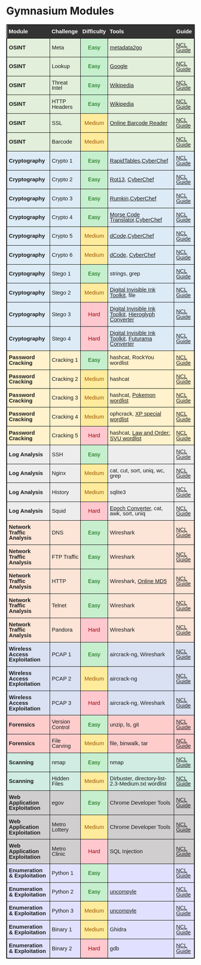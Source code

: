 # Gymnasium Modules

<style type="text/css">
    @import url(https://fonts.googleapis.com/css2?family=Assistant:wght@400;500;600;700&display=swap);
    pre{display:inline-block;margin:unset}
    .center{text-align:center}
    .bold{font-weight:700}
    /*.modules b{font-weight:500}*/
    .modules{border-color:#000;border-style:solid;border-width:1px;border-collapse:collapse;border-spacing:0;font-size:.92rem;text-align:left;vertical-align:center;font-family:Assistant,sans-serif;line-height:1}
    .modules td{border-color:#000;border-style:solid;border-width:1px;overflow:hidden;padding:10px 5px;word-break:normal;vertical-align:center}
    .modules th{overflow:hidden;padding:10px 5px;word-break:normal;color:#fff}
    .modules .header{background-color:#333;font-weight:700}
    .modules .webapp{background-color:#d0cece}
    .modules .wireless{background-color:#d9e1f2}
    .modules .crypto{background-color:#ddebf7}
    .modules .enumeration{background-color:#e1e1ff}
    .modules .osint{background-color:#e2efda}
    .modules .log{background-color:#ededed}
    .modules .forensics{background-color:#fcc}
    .modules .network{background-color:#fce4d6}
    .modules .password{background-color:#fff2cc}
    .modules .scanning{background-color:#D0ECE3}
    .modules .easy{background-color:#c6efce;color:#006100;text-align:center;font-weight:500}
    .modules .medium{background-color:#ffeb9c;color:#9c5700;text-align:center;font-weight:500}
    .modules .hard{background-color:#ffc7ce;color:#9c0006;text-align:center;font-weight:500}
</style>
<table class="modules">
    <thead>
        <tr>
            <th class="header">Module</th>
            <th class="header">Challenge</th>
            <th class="header center">Difficulty</th>
            <th class="header">Tools</th>
            <th class="header center">Guide</th>
        </tr>
    </thead>
    <tbody>
        <tr>
            <td class="osint bold"><span>OSINT</span></td>
            <td class="osint"><span>Meta</span></td>
            <td class="easy"><span>Easy</span></td>
            <td class="osint"><a href="http://metadata2go.com/" target="_blank" rel="noopener noreferrer">metadata2go</a></td>
            <td class="osint"><a href="https://trove.cyberskyline.com/fccca3812b1a47528f8ab55e1dd7b894" target="_blank" rel="noopener noreferrer">NCL Guide</a></td>
        </tr>
        <tr>
            <td class="osint bold"><span>OSINT</span></td>
            <td class="osint"><span>Lookup</span></td>
            <td class="easy"><span>Easy</span></td>
            <td class="osint"><a href="https://www.google.com/" target="_blank" rel="noopener noreferrer">Google</a></td>
            <td class="osint"><a href="https://trove.cyberskyline.com/beb4674c3c12483bbb9423711690764d" target="_blank" rel="noopener noreferrer">NCL Guide</a></td>
        </tr>
        <tr>
            <td class="osint bold"><span>OSINT</span></td>
            <td class="osint"><span>Threat Intel</span></td>
            <td class="easy"><span>Easy</span></td>
            <td class="osint"><a href="https://www.wikipedia.org/" target="_blank" rel="noopener noreferrer">Wikipedia</a></td>
            <td class="osint"><a href="https://trove.cyberskyline.com/9ed371a52eed4a81a05df34587074326" target="_blank" rel="noopener noreferrer">NCL Guide</a></td>
        </tr>
        <tr>
            <td class="osint bold"><span>OSINT</span></td>
            <td class="osint"><span>HTTP Headers</span></td>
            <td class="easy"><span>Easy</span></td>
            <td class="osint"><a href="https://www.wikipedia.org/" target="_blank" rel="noopener noreferrer">Wikipedia</a></td>
            <td class="osint"><a href="https://trove.cyberskyline.com/0d6e926b2e5b402bacdd6b62cb48e342" target="_blank" rel="noopener noreferrer">NCL Guide</a></td>
        </tr>
        <tr>
            <td class="osint bold"><span>OSINT</span></td>
            <td class="osint"><span>SSL</span></td>
            <td class="medium"><span>Medium</span></td>
            <td class="osint"><a href="https://online-barcode-reader.inliteresearch.com/" target="_blank" rel="noopener noreferrer">Online Barcode Reader</a></td>
            <td class="osint"><a href="https://trove.cyberskyline.com/8835d44ab9914ab98e25c6b2b5999abf" target="_blank" rel="noopener noreferrer">NCL Guide</a></td>
        </tr>
        <tr>
            <td class="osint bold"><span>OSINT</span></td>
            <td class="osint"><span>Barcode</span></td>
            <td class="medium"><span>Medium</span></td>
            <td class="osint"></td>
            <td class="osint"><a href="https://trove.cyberskyline.com/d695b934ae954d30b237eb4e1d81a946" target="_blank" rel="noopener noreferrer">NCL Guide</a></td>
        </tr>
        <tr>
            <td class="crypto bold"><span>Cryptography</span></td>
            <td class="crypto"><span>Crypto 1</span></td>
            <td class="easy"><span>Easy</span></td>
            <td class="crypto"><a href="https://www.rapidtables.com/convert/number/hex-to-ascii.html" target="_blank" rel="noopener noreferrer">RapidTables</a>,<a href="https://cyberchef.cyberskyline.com/#recipe=From_Hex('Auto'),%20https://www.base64decode.org/,%20https://www.binaryhexconverter.com/binary-to-ascii-text-converter" target="_blank" rel="noopener noreferrer">CyberChef</a></td>
            <td class="crypto"><a href="https://trove.cyberskyline.com/8964d7b06a234684abffade642838140" target="_blank" rel="noopener noreferrer">NCL Guide</a></td>
        </tr>
        <tr>
            <td class="crypto bold"><span>Cryptography</span></td>
            <td class="crypto"><span>Crypto 2</span></td>
            <td class="easy"><span>Easy</span></td>
            <td class="crypto"><a href="https://rot13.com/" target="_blank" rel="noopener noreferrer">Rot13</a>, <a href="https://cyberchef.cyberskyline.com/#recipe=ROT13(true,true,false,13)" target="_blank" rel="noopener noreferrer">CyberChef</a></td>
            <td class="crypto"><a href="https://trove.cyberskyline.com/645f2b9059b04943bfa2c28b02667df5" target="_blank" rel="noopener noreferrer">NCL Guide</a></td>
        </tr>
        <tr>
            <td class="crypto bold"><span>Cryptography</span></td>
            <td class="crypto"><span>Crypto 3</span></td>
            <td class="easy"><span>Easy</span></td>
            <td class="crypto"><a href="https://rumkin.com/tools/cipher/atbash/" target="_blank" rel="noopener noreferrer">Rumkin</a>,<a href="https://cyberchef.cyberskyline.com/#recipe=Atbash_Cipher()" target="_blank" rel="noopener noreferrer">CyberChef</a></td>
            <td class="crypto"><a href="https://trove.cyberskyline.com/7fa9781f241c4be49bf0cca9eadc2409" target="_blank" rel="noopener noreferrer">NCL Guide</a></td>
        </tr>
        <tr>
            <td class="crypto bold"><span>Cryptography</span></td>
            <td class="crypto"><span>Crypto 4</span></td>
            <td class="easy"><span>Easy</span></td>
            <td class="crypto"><a href="https://morsecode.world/international/translator.html" target="_blank" rel="noopener noreferrer">Morse Code Translator</a>,<a href="https://cyberchef.cyberskyline.com/#recipe=From_Morse_Code('Space','Forward%20slash')" target="_blank" rel="noopener noreferrer">CyberChef</a></td>
            <td class="crypto"><a href="https://trove.cyberskyline.com/346b7cdf8ae246c9b1ce41971d3e1b31" target="_blank" rel="noopener noreferrer">NCL Guide</a></td>
        </tr>
        <tr>
            <td class="crypto bold"><span>Cryptography</span></td>
            <td class="crypto"><span>Crypto 5</span></td>
            <td class="medium"><span>Medium</span></td>
            <td class="crypto"><a href="https://www.dcode.fr/rail-fence-cipher" target="_blank" rel="noopener noreferrer">dCode</a>,<a href="https://cyberchef.cyberskyline.com/#recipe=Rail_Fence_Cipher_Decode(3,0)" target="_blank" rel="noopener noreferrer">CyberChef</a></td>
            <td class="crypto"><a href="https://trove.cyberskyline.com/125ced3a43004eef8e467fbc0fbcaa03" target="_blank" rel="noopener noreferrer">NCL Guide</a></td>
        </tr>
        <tr>
            <td class="crypto bold"><span>Cryptography</span></td>
            <td class="crypto"><span>Crypto 6</span></td>
            <td class="medium"><span>Medium</span></td>
            <td class="crypto"><a href="https://www.dcode.fr/rail-fence-cipher" target="_blank" rel="noopener noreferrer">dCode</a>, <a href="https://cyberchef.cyberskyline.com/#recipe=Rail_Fence_Cipher_Decode(3,0)" target="_blank" rel="noopener noreferrer">CyberChef</a></td>
            <td class="crypto"><a href="https://trove.cyberskyline.com/c6c704add2e84e6ea6ddad7f2d7668d1" target="_blank" rel="noopener noreferrer">NCL Guide</a></td>
        </tr>
        <tr>
            <td class="crypto bold"><span>Cryptography</span></td>
            <td class="crypto"><span>Stego 1</span></td>
            <td class="easy"><span>Easy</span></td>
            <td class="crypto">strings, grep</td>
            <td class="crypto"><a href="https://trove.cyberskyline.com/733a58d8135847bbb08a4a6aacaeb96a" target="_blank" rel="noopener noreferrer">NCL Guide</a></td>
        </tr>
        <tr>
            <td class="crypto bold"><span>Cryptography</span></td>
            <td class="crypto"><span>Stego 2</span></td>
            <td class="medium"><span>Medium</span></td>
            <td class="crypto"><a href="https://diit.sourceforge.net/" target="_blank" rel="noopener noreferrer">Digital Invisible Ink Toolkit</a>, file</td>
            <td class="crypto"><a href="https://trove.cyberskyline.com/5133730a17214be3831588652a5ce777" target="_blank" rel="noopener noreferrer">NCL Guide</a></td>
        </tr>
        <tr>
            <td class="crypto bold"><span>Cryptography</span></td>
            <td class="crypto"><span>Stego 3</span></td>
            <td class="hard"><span>Hard</span></td>
            <td class="crypto"><a href="https://diit.sourceforge.net/" target="_blank" rel="noopener noreferrer">Digital Invisible Ink Toolkit</a>, <a href="http://discoveringegypt.com/egyptian-hieroglyphic-writing/hieroglyphic-typewriter/" target="_blank" rel="noopener noreferrer">Hieroglyph Converter</a></td>
            <td class="crypto"><a href="https://trove.cyberskyline.com/455a54f0eb444fe399c9b4966a25f1d0" target="_blank" rel="noopener noreferrer">NCL Guide</a></td>
        </tr>
        <tr>
            <td class="crypto bold"><span>Cryptography</span></td>
            <td class="crypto"><span>Stego 4</span></td>
            <td class="hard"><span>Hard</span></td>
            <td class="crypto"><a href="https://diit.sourceforge.net/" target="_blank" rel="noopener noreferrer">Digital Invisible Ink Toolkit</a>, <a href="https://www.gotfuturama.com/Interactive/AlienCodec/" target="_blank" rel="noopener noreferrer">Futurama Converter</a></td>
            <td class="crypto"><a href="https://trove.cyberskyline.com/38ce8b2db6a24bb49615382e2a252085" target="_blank" rel="noopener noreferrer">NCL Guide</a></td>
        </tr>
        <tr>
            <td class="password bold"><span>Password Cracking</span></td>
            <td class="password"><span>Cracking 1</span></td>
            <td class="easy"><span>Easy</span></td>
            <td class="password">hashcat, RockYou wordlist</td>
            <td class="password"><a href="https://trove.cyberskyline.com/aecdcc78aa70413aae7ea09a1b4300d4" target="_blank" rel="noopener noreferrer">NCL Guide</a></td>
        </tr>
        <tr>
            <td class="password bold"><span>Password Cracking</span></td>
            <td class="password"><span>Cracking 2</span></td>
            <td class="medium"><span>Medium</span></td>
            <td class="password">hashcat</td>
            <td class="password"><a href="https://trove.cyberskyline.com/d0a758e85b894a67af88b47cec3316b7" target="_blank" rel="noopener noreferrer">NCL Guide</a></td>
        </tr>
        <tr>
            <td class="password bold"><span>Password Cracking</span></td>
            <td class="password"><span>Cracking 3</span></td>
            <td class="medium"><span>Medium</span></td>
            <td class="password">hashcat, <a href="http://pokemon.wikia.com/wiki/List_of_Pok%C3%A9mon" target="_blank" rel="noopener noreferrer">Pokemon wordlist</a></td>
            <td class="password"><a href="https://trove.cyberskyline.com/0922f61022ef487ca73cc770369360e6" target="_blank" rel="noopener noreferrer">NCL Guide</a></td>
        </tr>
        <tr>
            <td class="password bold"><span>Password Cracking</span></td>
            <td class="password"><span>Cracking 4</span></td>
            <td class="medium"><span>Medium</span></td>
            <td class="password">ophcrack, <a href="http://ophcrack.sourceforge.net/tables.php" target="_blank" rel="noopener noreferrer">XP special wordlist</a></td>
            <td class="password"><a href="https://trove.cyberskyline.com/3f7c50f299f34ae896cc1d4955be2567" target="_blank" rel="noopener noreferrer">NCL Guide</a></td>
        </tr>
        <tr>
            <td class="password bold"><span>Password Cracking</span></td>
            <td class="password"><span>Cracking 5</span></td>
            <td class="hard"><span>Hard</span></td>
            <td class="password">hashcat, <a href="https://en.wikipedia.org/wiki/List_of_Law_%26_Order:_Special_Victims_Unit_episodes" target="_blank" rel="noopener noreferrer">Law and Order: SVU wordlist</a></td>
            <td class="password"><a href="https://trove.cyberskyline.com/10cf2420aa574f5fa4fe17c37a28fb64" target="_blank" rel="noopener noreferrer">NCL Guide</a></td>
        </tr>
        <tr>
            <td class="log bold"><span>Log Analysis</span></td>
            <td class="log"><span>SSH</span></td>
            <td class="easy"><span>Easy</span></td>
            <td class="log"></td>
            <td class="log"><a href="https://trove.cyberskyline.com/5213e481daa544fb94001cd51096edbb" target="_blank" rel="noopener noreferrer">NCL Guide</a></td>
        </tr>
        <tr>
            <td class="log bold"><span>Log Analysis</span></td>
            <td class="log"><span>Nginx</span></td>
            <td class="medium"><span>Medium</span></td>
            <td class="log">cat, cut, sort, uniq, wc, grep</td>
            <td class="log"><a href="https://trove.cyberskyline.com/7884f0c64e8b46cea64332a77b5ef56e" target="_blank" rel="noopener noreferrer">NCL Guide</a></td>
        </tr>
        <tr>
            <td class="log bold"><span>Log Analysis</span></td>
            <td class="log"><span>History</span></td>
            <td class="medium"><span>Medium</span></td>
            <td class="log">sqlite3</td>
            <td class="log"><a href="https://trove.cyberskyline.com/038f8feecbf4489a9ee68d8c2131b49c" target="_blank" rel="noopener noreferrer">NCL Guide</a></td>
        </tr>
        <tr>
            <td class="log bold"><span>Log Analysis</span></td>
            <td class="log"><span>Squid</span></td>
            <td class="hard"><span>Hard</span></td>
            <td class="log"><a href="https://www.epochconverter.com/" target="_blank" rel="noopener noreferrer">Epoch Converter</a>, cat, awk, sort, uniq</td>
            <td class="log"><a href="https://trove.cyberskyline.com/b2ca66f2ed8747139b26ba3539e6b4f7" target="_blank" rel="noopener noreferrer">NCL Guide</a></td>
        </tr>
        <tr>
            <td class="network bold"><span>Network Traffic Analysis</span></td>
            <td class="network"><span>DNS</span></td>
            <td class="easy"><span>Easy</span></td>
            <td class="network">Wireshark</td>
            <td class="network"><a href="https://trove.cyberskyline.com/9afdec615a5b4e0a8dd13a8cc679f6aa" target="_blank" rel="noopener noreferrer">NCL Guide</a></td>
        </tr>
        <tr>
            <td class="network bold"><span>Network Traffic Analysis</span></td>
            <td class="network"><span>FTP Traffic</span></td>
            <td class="easy"><span>Easy</span></td>
            <td class="network">Wireshark</td>
            <td class="network"><a href="https://trove.cyberskyline.com/da643ef1fbdf44c399de12d273d281b6" target="_blank" rel="noopener noreferrer">NCL Guide</a></td>
        </tr>
        <tr>
            <td class="network bold"><span>Network Traffic Analysis</span></td>
            <td class="network"><span>HTTP</span></td>
            <td class="easy"><span>Easy</span></td>
            <td class="network">Wireshark, <a href="http://onlinemd5.com/">Online MD5</a></td>
            <td class="network"><a href="https://trove.cyberskyline.com/0ba6be5f984945ce89cbe56c273b2e38" target="_blank" rel="noopener noreferrer">NCL Guide</a></td>
        </tr>
        <tr>
            <td class="network bold"><span>Network Traffic Analysis</span></td>
            <td class="network"><span>Telnet</span></td>
            <td class="easy"><span>Easy</span></td>
            <td class="network">Wireshark</td>
            <td class="network"><a href="https://trove.cyberskyline.com/c5378ffe4d3249219638848679fe95d6" target="_blank" rel="noopener noreferrer">NCL Guide</a></td>
        </tr>
        <tr>
            <td class="network bold"><span>Network Traffic Analysis</span></td>
            <td class="network"><span>Pandora</span></td>
            <td class="hard"><span>Hard</span></td>
            <td class="network">Wireshark</td>
            <td class="network"><a href="https://trove.cyberskyline.com/3c506db7881a4e48899380cc08e8c0a9" target="_blank" rel="noopener noreferrer">NCL Guide</a></td>
        </tr>
        <tr>
            <td class="wireless bold"><span>Wireless Access Exploitation</span></td>
            <td class="wireless"><span>PCAP 1</span></td>
            <td class="easy"><span>Easy</span></td>
            <td class="wireless">aircrack-ng, Wireshark</td>
            <td class="wireless"><a href="https://trove.cyberskyline.com/288b1672a3824de0b3cd6386057b348b" target="_blank" rel="noopener noreferrer">NCL Guide</a></td>
        </tr>
        <tr>
            <td class="wireless bold"><span>Wireless Access Exploitation</span></td>
            <td class="wireless"><span>PCAP 2</span></td>
            <td class="medium"><span>Medium</span></td>
            <td class="wireless">aircrack-ng</td>
            <td class="wireless"><a href="https://trove.cyberskyline.com/ca95b65b466c4d3fa3f6b9eb37338b15" target="_blank" rel="noopener noreferrer">NCL Guide</a></td>
        </tr>
        <tr>
            <td class="wireless bold"><span>Wireless Access Exploitation</span></td>
            <td class="wireless"><span>PCAP 3</span></td>
            <td class="hard"><span>Hard</span></td>
            <td class="wireless">aircrack-ng, Wireshark</td>
            <td class="wireless"><a href="https://trove.cyberskyline.com/5c795a418e19432ca84093f469c0d25e" target="_blank" rel="noopener noreferrer">NCL Guide</a></td>
        </tr>
        <tr>
            <td class="forensics bold"><span>Forensics</span></td>
            <td class="forensics"><span>Version Control</span></td>
            <td class="easy"><span>Easy</span></td>
            <td class="forensics">unzip, ls, git</td>
            <td class="forensics"><a href="https://trove.cyberskyline.com/1823d37a029f490abf5e4b45d499c3ab" target="_blank" rel="noopener noreferrer">NCL Guide</a></td>
        </tr>
        <tr>
            <td class="forensics bold"><span>Forensics</span></td>
            <td class="forensics"><span>File Carving</span></td>
            <td class="medium"><span>Medium</span></td>
            <td class="forensics">file, binwalk, tar</td>
            <td class="forensics"><a href="https://trove.cyberskyline.com/ff55c18374c84109b32b95252309185d" target="_blank" rel="noopener noreferrer">NCL Guide</a></td>
        </tr>
        <tr>
            <td class="scanning bold"><span>Scanning</span></td>
            <td class="scanning"><span>nmap</span></td>
            <td class="easy"><span>Easy</span></td>
            <td class="scanning">nmap</td>
            <td class="scanning"><a href="https://trove.cyberskyline.com/a92ccb5089604e069f30e7436394efb3" target="_blank" rel="noopener noreferrer">NCL Guide</a></td>
        </tr>
        <tr>
            <td class="scanning bold"><span>Scanning</span></td>
            <td class="scanning"><span>Hidden Files</span></td>
            <td class="medium"><span>Medium</span></td>
            <td class="scanning">Dirbuster, directory-list-2.3-Medium.txt wordlist</td>
            <td class="scanning"><a href="https://trove.cyberskyline.com/a21499fe430a4441aac2b1033a328801" target="_blank" rel="noopener noreferrer">NCL Guide</a></td>
        </tr>
        <tr>
            <td class="webapp bold"><span>Web Application Exploitation</span></td>
            <td class="webapp"><span>egov</span></td>
            <td class="easy"><span>Easy</span></td>
            <td class="webapp">Chrome Developer Tools</td>
            <td class="webapp"><a href="https://trove.cyberskyline.com/5d8c2d17ae764fbfaec7ed100dd27cf0" target="_blank" rel="noopener noreferrer">NCL Guide</a></td>
        </tr>
        <tr>
            <td class="webapp bold"><span>Web Application Exploitation</span></td>
            <td class="webapp"><span>Metro Lottery</span></td>
            <td class="medium"><span>Medium</span></td>
            <td class="webapp">Chrome Developer Tools</td>
            <td class="webapp"><a href="https://trove.cyberskyline.com/09d1f6e7653b460a830d7df6f7da891e" target="_blank" rel="noopener noreferrer">NCL Guide</a></td>
        </tr>
        <tr>
            <td class="webapp bold"><span>Web Application Exploitation</span></td>
            <td class="webapp"><span>Metro Clinic</span></td>
            <td class="hard"><span>Hard</span></td>
            <td class="webapp">SQL Injection</td>
            <td class="webapp"><a href="https://trove.cyberskyline.com/bfe58f5fd2a84e2188bc54a2fe1ec0fb" target="_blank" rel="noopener noreferrer">NCL Guide</a></td>
        </tr>
        <tr>
            <td class="enumeration bold"><span>Enumeration & Exploitation</span></td>
            <td class="enumeration"><span>Python 1</span></td>
            <td class="easy"><span>Easy</span></td>
            <td class="enumeration"></td>
            <td class="enumeration"><a href="https://trove.cyberskyline.com/1e888d07865649f18134ed9393a26f98" target="_blank" rel="noopener noreferrer">NCL Guide</a></td>
        </tr>
        <tr>
            <td class="enumeration bold"><span>Enumeration & Exploitation</span></td>
            <td class="enumeration"><span>Python 2</span></td>
            <td class="easy"><span>Easy</span></td>
            <td class="enumeration"><a href="https://github.com/Mysterie/uncompyle2" target="_blank" rel="noopener noreferrer">uncompyle</a></td>
            <td class="enumeration"><a href="https://trove.cyberskyline.com/7052375377a14cef89b922604799d4db" target="_blank" rel="noopener noreferrer">NCL Guide</a></td>
        </tr>
        <tr>
            <td class="enumeration bold"><span>Enumeration & Exploitation</span></td>
            <td class="enumeration"><span>Python 3</span></td>
            <td class="medium"><span>Medium</span></td>
            <td class="enumeration"><a href="https://github.com/Mysterie/uncompyle2" target="_blank" rel="noopener noreferrer">uncompyle</a></td>
            <td class="enumeration"><a href="https://trove.cyberskyline.com/83f8a7862dba4aa08bc4892ba175930a" target="_blank" rel="noopener noreferrer">NCL Guide</a></td>
        </tr>
        <tr>
            <td class="enumeration bold"><span>Enumeration & Exploitation</span></td>
            <td class="enumeration"><span>Binary 1</span></td>
            <td class="medium"><span>Medium</span></td>
            <td class="enumeration">Ghidra</td>
            <td class="enumeration"><a href="https://trove.cyberskyline.com/88baf3c7bf68469db6dd074d3d302825" target="_blank" rel="noopener noreferrer">NCL Guide</a></td>
        </tr>
        <tr>
            <td class="enumeration bold"><span>Enumeration & Exploitation</span></td>
            <td class="enumeration"><span>Binary 2</span></td>
            <td class="hard"><span>Hard</span></td>
            <td class="enumeration">gdb</td>
            <td class="enumeration"><a href="https://trove.cyberskyline.com/265341a9cbf2476c96a12a4b797a5dd7" target="_blank" rel="noopener noreferrer">NCL Guide</a></td>
        </tr>
    </tbody>
</table>
